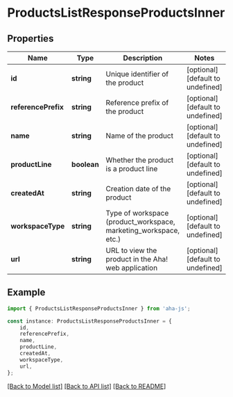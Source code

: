 # ProductsListResponseProductsInner


## Properties

Name | Type | Description | Notes
------------ | ------------- | ------------- | -------------
**id** | **string** | Unique identifier of the product | [optional] [default to undefined]
**referencePrefix** | **string** | Reference prefix of the product | [optional] [default to undefined]
**name** | **string** | Name of the product | [optional] [default to undefined]
**productLine** | **boolean** | Whether the product is a product line | [optional] [default to undefined]
**createdAt** | **string** | Creation date of the product | [optional] [default to undefined]
**workspaceType** | **string** | Type of workspace (product_workspace, marketing_workspace, etc.) | [optional] [default to undefined]
**url** | **string** | URL to view the product in the Aha! web application | [optional] [default to undefined]

## Example

```typescript
import { ProductsListResponseProductsInner } from 'aha-js';

const instance: ProductsListResponseProductsInner = {
    id,
    referencePrefix,
    name,
    productLine,
    createdAt,
    workspaceType,
    url,
};
```

[[Back to Model list]](../README.md#documentation-for-models) [[Back to API list]](../README.md#documentation-for-api-endpoints) [[Back to README]](../README.md)

